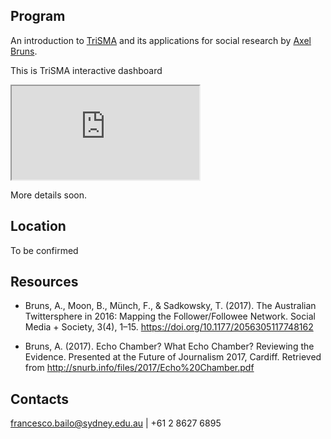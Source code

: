 ## Program

An introduction to [TriSMA](https://trisma.org/) and its applications for social research by [Axel Bruns](http://staff.qut.edu.au/staff/bruns/).

This is TriSMA interactive dashboard

<iframe src="https://datastudio.google.com/u/0/reporting/0B4KYOcZ9_VXeeGdQRWRmRnFNTVE/page/FUjB"></iframe>

More details soon.

## Location

To be confirmed

## Resources

* Bruns, A., Moon, B., Münch, F., & Sadkowsky, T. (2017). The Australian Twittersphere in 2016: Mapping the Follower/Followee Network. Social Media + Society, 3(4), 1–15. https://doi.org/10.1177/2056305117748162

* Bruns, A. (2017). Echo Chamber? What Echo Chamber? Reviewing the Evidence. Presented at the Future of Journalism 2017, Cardiff. Retrieved from http://snurb.info/files/2017/Echo%20Chamber.pdf

## Contacts

francesco.bailo@sydney.edu.au | +61 2 8627 6895
